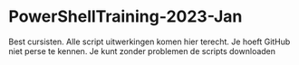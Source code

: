 # PowerShellTraining-2023-Jan

Best cursisten. Alle script uitwerkingen komen hier terecht. Je hoeft GitHub niet perse te kennen. Je kunt zonder problemen de scripts downloaden
